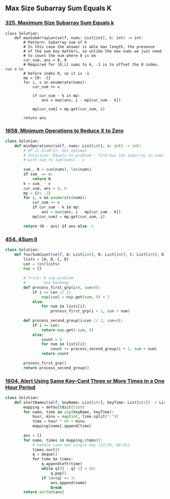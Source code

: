 ## Max Size Subarray Sum Equals K

### [325. Maximum Size Subarray Sum Equals k](https://leetcode.com/problems/maximum-size-subarray-sum-equals-k/)

```
class Solution:
    def maxSubArrayLen(self, nums: List[int], k: int) -> int:
        # Pattern: Subarray sum of K
        # In this case the answer is able max length, the presence
        # of the sum key matters, so unlike the max nums we just need 
        # to count the num where 0 is ok
        cur_sum, ans = 0, 0
        # Required for [0,i] sums to k, -1 is to offset the 0 index, cuz o is
        # before index 0, so it is -1
        mp = {0: -1}
        for i, x in enumerate(nums):
            cur_sum += x
            
            if cur_sum - k in mp:
                ans = max(ans, i - mp[cur_sum - k])
            
            mp[cur_sum] = mp.get(cur_sum, i)
        
        return ans
```

### [1658. Minimum Operations to Reduce X to Zero](https://leetcode.com/problems/minimum-operations-to-reduce-x-to-zero/)

```python
class Solution:
    def minOperations(self, nums: List[int], x: int) -> int:
        # DP is O(xN^2), not optimal
        # Intuition: Equals to problem - find max len subarray in nums
        # with sum to sum(nums) - x
        
        sum_, N = sum(nums), len(nums)
        if sum_ == x:
            return N
        k = sum_ - x
        cur_sum, ans = 0, 0
        mp = {0: -1}
        for i, v in enumerate(nums):
            cur_sum += v
            if cur_sum - k in mp:
                ans = max(ans, i - mp[cur_sum - k])
            mp[cur_sum] = mp.get(cur_sum, i)
        
        return (N - ans) if ans else -1
```

### [454. 4Sum II](https://leetcode.com/problems/4sum-ii/)
```python
class Solution:
    def fourSumCount(self, A: List[int], B: List[int], C: List[int], D: List[int]) -> int:
        lists = [A, B, C, D]
        Len = len(lists)
        map = {}
        
        # Trick: K sum problem
        #        Use hashmap
        def process_first_grp(i=0, sum=0):
            if i == Len // 2:
                map[sum] = map.get(sum, 0) + 1
            else:
                for num in lists[i]:
                    process_first_grp(i + 1, sum + num)
        
        def process_second_group(i=Len // 2, sum=0):
            if i == Len:
                return map.get(-sum, 0)
            else:
                count = 0
                for num in lists[i]:
                    count += process_second_group(i + 1, sum + num)
                return count
        
        process_first_grp()
        return process_second_group()
```

### [1604. Alert Using Same Key-Card Three or More Times in a One Hour Period](https://leetcode.com/problems/alert-using-same-key-card-three-or-more-times-in-a-one-hour-period/)

```python
class Solution:
    def alertNames(self, keyName: List[str], keyTime: List[str]) -> List[str]:
        mapping = defaultdict(list)
        for name, time in zip(keyName, keyTime):
            hour, minu = map(int, time.split(":"))
            time = hour * 60 + minu
            mapping[name].append(time)
        
        ans = []
        for name, times in mapping.items():
            # handle case not single day [23:59, 00:01] 
            times.sort()
            q = deque()
            for time in times:
                q.appendleft(time)
                while q[0] - q[-1] > 60:
                    q.pop()
                if len(q) >= 3:
                    ans.append(name)
                    break
        return sorted(ans)
```

